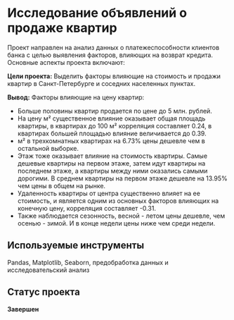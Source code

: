 # Исследование объявлений о продаже квартир

Проект направлен на анализ данных о платежеспособности клиентов банка с целью выявления факторов, влияющих на возврат кредита. Основные аспекты проекта включают:

**Цели проекта:** Выделить факторы влияющие на стоимость и продажи квартир в Санкт-Петербурге и соседних населенных пунктах.

**Вывод:** Факторы влияющие на цену квартир:

* Больше половины квартир продается по цене до 5 млн. рублей.
* На цену м² существенное влияние оказывает общая площадь квартиры, в квартирах до 100 м² корреляция составляет 0.24, в квартирах большей площадью влияние величивается до 0.39.
* м² в трехкомнатных квартирах на 6.73% цены дешевле чем в остальной выборке.
* Этаж тоже оказывает влияние на стоимость квартиры. Самые дешевые квартиры на первом этаже, затем идут квартиры на последнем этаже, а квартиры между ними оказались самыми дорогими. В среднем квартиры на первом этаже дешевле на 13.95% чем цены в общем на рынке.
* Удаленность квартиры от центра существенно влияет на ее стоимость, и является одним из основных факторов влияющих на конечную цену, корреляция составляет -0.31.
* Также наблюдается сезонность, весной - летом цены дешевле, чем осенью - зимой. И в конце недели цены ниже чем среди недели.

## Используемые инструменты
Pandas, Matplotlib, Seaborn, предобработка данных и исследовательский анализ

## Статус проекта 
**Завершен**
